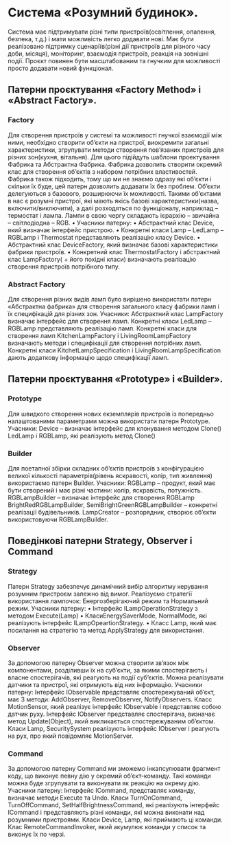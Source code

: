 # Система «Розумний будинок».
Система має підтримувати різні типи пристроїв(освітлення, опалення, безпека, т.д.) і мати можливість легко додавати нові. Має бути реалізовано підтримку сценаріїв(різні дії пристроїв для різного часу доби, місяця), моніторинг, взаємодія пристроїв, реакція на зовнішні події. Проєкт повинен бути масштабованим та гнучким для можливості просто додавати новий функціонал.

## Патерни проєктування «Factory Method» і «Abstract Factory».
### Factory
Для створення пристроїв у системі та можливості гнучкої взаємодії між ними, необхідно створити об’єкти на пристрої, виокремити загальні характеристики, згрупувати методи створення пов’язаних пристроїв для різних зон(кухня, вітальня). Для цього підійдуть шаблони проектування Фабрика та Абстрактна Фабрика. Фабрика дозволить створити окремий клас для створення об’єктів з набором потрібних властивостей. Фабрика також підходить, тому що ми не знаємо одразу які об’єкти і скільки їх буде, цей патерн дозволить додавати їх без проблем. Об’єкти делегуються з базового, розширюючи їх можливості. Такими об’єктами в нас є розумні пристрої, які мають якісь базові характеристики(назва, включити/виключити), а далі розходяться по функціоналу, наприклад – термостат і лампа. Лампи в свою чергу складають ієрархію – звичайна – світлодіодна – RGB.
•	Учасники патерну:
•	Абстрактний клас Device, який визначає інтерфейс пристрою.
•	Конкретні класи Lamp – LedLamp – RGBLamp і Thermostat представляють реалізацію класу Device.
•	Абстрактний клас DeviceFactory, який визначає базові характеристики фабрики пристроїв.
•	Конкретний клас ThermostatFactory і абстрактний клас LampFactory( + його похідні класи) визначають реалізацію створення пристроїв потрібного типу. 

### Abstract Factory
Для створення різних видів ламп було вирішено використати патерн «Абстрактна фабрика» для створення загального класу фабрики ламп і їх специфікацій для різних зон.
Учасники:
Абстрактний клас LampFactory визначає інтерфейс для створення ламп.
Конкретні класи LedLamp – RGBLamp представляють реалізацію ламп.
Конкретні класи для створення ламп KitchenLampFactory і LivingRoomLampFactory визначають методи і специфікації для створення потрібних ламп.
Конкретні класи KitchetLampSpecification і LivingRoomLampSpecification дають додаткову інформацію щодо специфікації ламп. 


## Патерни проєктування «Prototype» і «Builder».
### Prototype
Для швидкого створення нових екземплярів пристроїв із попередньо налаштованими параметрами можна використати патерн Prototype.
Учасники:
Device – визначає інтерфейс для клонування методом Clone()
LedLamp і RGBLamp, які реалізують метод Clone()

### Builder
Для поетапної збірки складних об’єктів пристроїв з конфігурацією великої кількості параметрів(рівень яскравості, колір, тип живлення) використаємо патерн Builder.
Учасники:
RGBLamp – продукт, який має бути створений і має різні частини: колір, яскравість, потужність.
RGBLampBuilder – визначає інтерфейс для створення RGBLamp
BrightRedRGBLampBuilder, SemiBrightGreenRGBLampBuilder – конкретні реалізації будівельників.
LampCreator – розпорядник, створює об’єкти використовуючи RGBLampBuilder.
 
## Поведінкові патерни Strategy, Observer і Command 
### Strategy
Патерн Strategy забезпечує динамічний вибір алгоритму керування розумним пристроєм залежно від вимог. 
Реалізуємо стратегії використання лампочок: Енергозберігаючий режим та Нормальний режим.
Учасники патерну:
•	Інтерфейс ILampOperationStrategy з методом Execute(Lamp)
•	КласиEnergySaverMode, NormalMode, які реалізують інтерфейс ILampOpeartionStrategy.
•	Класс Lamp, який має посилання на стратегію та метод ApplyStrategy для використання.

### Observer
За допомогою патерну Observer можна створити зв’язок між компонентами, розділивши їх на суб’єкти, за якими спостерігають і власне спостерігачів, які реагують на події суб’єктів. Можна реалізувати датчики та пристрої, які отримують від них інформацію.
Учасники патерну:
Інтерфейс IObservable представляє спостережуваний об’єкт, має 3 методи: AddObserver, RemoveObserver, NotifyObservers.
Класс MotionSensor, який реалізує інтерфейс IObservable і представляє собою датчик руху.
Інтерфейс IObserver представляє спостерігача, визначає метод Update(Object), який викликається спостережуваним об’єктом.
Класи Lamp, SecuritySystem реалізують інтерфейс IObserver і реагують на рух, про який повідомляє MotionServer.

### Command
За допомогою патерну Command ми зможемо інкапсулювати фрагмент коду, що виконує певну дію у окремий об’єкт-команду. Такі команди можна буде згрупувати та виконувати як реакцію на окрему дію.
Учасники патерну:
Інтерфейс ICommand, представляє команду, визначає методи Execute та Undo.
Класи TurnOnCommand, TurnOffCommand, SetHalfBrightnessCommand, які реалізують інтерфейс ICommand і представляють різні команди, які можна виконати над розумними пристроями.
Класи Device, Lamp, які приймають ці команди.
Клас RemoteCommandInvoker, який акумулює команди у список та виконує їх по черзі.


